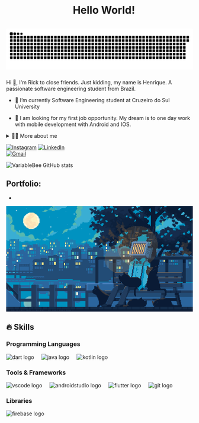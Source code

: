 <!--título-->
<div id="user-content-toc">
  <ul align="center">
    <summary><h1 style="display: inline-block">Hello World!</h1></summary>
</div>

<img src="https://raw.githubusercontent.com/Henrique-Camargo/Henrique-Camargo/output/snake.svg" alt="Snake animation" />

###
<!-- Presentation -->
<p>
  Hi 👋, I'm Rick to close friends. Just kidding, my name is Henrique. A passionate software engineering student from Brazil.

  - 🌱 I’m currently Software Engineering student at Cruzeiro do Sul University

  - 🔭 I am looking for my first job opportunity. My dream is to one day work with mobile development with Android and IOS.
</p>

<!-- Dropdown -->
<details>
  <summary>👨‍💻 More about me</summary>

  - 💬 I am 20 years old, currently living in Brazil. software engineering student with a working knowledge of English. I have experience with SQL, Kotlin, and Java, and I am currently studying Flutter and Dart. My main focus is on advancing my skills in mobile development

  - ⚡ I like reading, a good manga, or comics, as well as watching movies, anime and playing games! I believe that our personal interests contribute to a more accurate perception of things and to solving problems.
</details>

<!-- Links -->
[![Instagram](https://img.shields.io/badge/Instagram-E4405F?style=for-the-badge&logo=instagram&logoColor=white)](https://www.instagram.com/henriique.nobrega/)
[![LinkedIn](https://img.shields.io/badge/LinkedIn-0077B5?style=for-the-badge&logo=linkedin&logoColor=white)](https://www.linkedin.com/in/henrique-camargo-b030672ba/)<br>
[![Gmail](https://img.shields.io/badge/Gmail-henriquecnobrega0711@gmail.com-D14836?style=for-the-badge&logo=gmail&logoColor=white)](mailto:henriquecnobrega0711@gmail.com)




<!-- GithubStats -->
![VariableBee GitHub stats](https://github-readme-stats.vercel.app/api?username=Henrique-Camargo&show_icons=true&theme=nightowl)

<!-- Portfolio -->
## Portfolio:
- 

<!-- GIF -->
<p align="left">
  <img align="center" src="https://raw.githubusercontent.com/Henrique-Camargo/Henrique-camargo/refs/heads/main/745cc90fcc688569610f84bc5d2b2fd6.gif" width="750" height="auto" alt="Imagem">
</p>
  
## 🔥 Skills
<!-- Skills: Programming Languages -->
  <div style="flex-basis: 48%;">
    <h3>Programming Languages</h3>
    <img src="https://cdn.jsdelivr.net/gh/devicons/devicon/icons/dart/dart-original.svg" height="30" alt="dart logo"  />
    <img width="12" />
    <img src="https://cdn.jsdelivr.net/gh/devicons/devicon/icons/java/java-original.svg" height="30" alt="java logo"  />
    <img width="12" />
    <img src="https://cdn.jsdelivr.net/gh/devicons/devicon/icons/kotlin/kotlin-original.svg" height="30" alt="kotlin logo"  />
    <img width="12" />
  </div>
  
  <!-- Skills: Tools & Frameworks -->
  <div style="flex-basis: 48%;">
    <h3>Tools & Frameworks</h3>
    <img src="https://cdn.jsdelivr.net/gh/devicons/devicon/icons/vscode/vscode-original.svg" height="30" alt="vscode logo"  />
    <img width="12" />
    <img src="https://cdn.jsdelivr.net/gh/devicons/devicon/icons/androidstudio/androidstudio-original.svg" height="30" alt="androidstudio logo"  />
    <img width="12" />
    <img src="https://cdn.jsdelivr.net/gh/devicons/devicon/icons/flutter/flutter-original.svg" height="30" alt="flutter logo"  />
    <img width="12" />
    <img src="https://cdn.jsdelivr.net/gh/devicons/devicon/icons/git/git-original.svg" height="30" alt="git logo"  />
    <img width="12" />
  </div>
  
  <!-- Skills: Libraries -->
  <div style="flex-basis: 48%;">
    <h3>Libraries</h3>
    <img src="https://cdn.jsdelivr.net/gh/devicons/devicon/icons/firebase/firebase-plain.svg" height="30" alt="firebase logo"  />

  </div>

